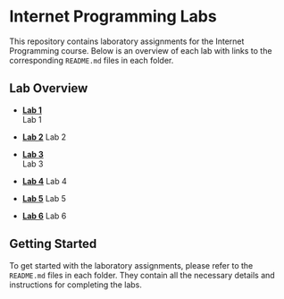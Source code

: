 # Internet Programming Labs

This repository contains laboratory assignments for the Internet Programming course. Below is an overview of each lab with links to the corresponding `README.md` files in each folder.

## Lab Overview

- **[Lab 1](./lab1/README.md)**  
Lab 1

- **[Lab 2](./lab2/README.md)**
Lab 2

- **[Lab 3](./lab3/README.md)**  
Lab 3

- **[Lab 4](./lab4/README.md)**
Lab 4

- **[Lab 5](./lab5/README.md)**
Lab 5

- **[Lab 6](./lab6/README.md)**
Lab 6

## Getting Started

To get started with the laboratory assignments, please refer to the `README.md` files in each folder. They contain all the necessary details and instructions for completing the labs.
